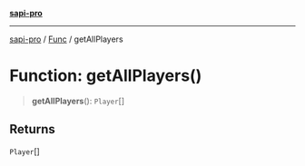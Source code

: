 [**sapi-pro**](../../../README.md)

***

[sapi-pro](../../../globals.md) / [Func](../README.md) / getAllPlayers

# Function: getAllPlayers()

> **getAllPlayers**(): `Player`[]

## Returns

`Player`[]
